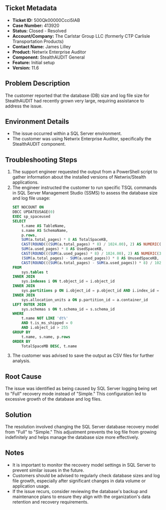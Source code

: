## Ticket Metadata
- **Ticket ID:** 500Qk00000Ccci5IAB
- **Case Number:** 413920
- **Status:** Closed - Resolved
- **Account/Company:** The Carlstar Group LLC (formerly CTP Carlisle Transportation Products)
- **Contact Name:** James Lilley
- **Product:** Netwrix Enterprise Auditor
- **Component:** StealthAUDIT General
- **Feature:** Initial setup
- **Version:** 11.6

## Problem Description
The customer reported that the database (DB) size and log file size for StealthAUDIT had recently grown very large, requiring assistance to address the issue.

## Environment Details
- The issue occurred within a SQL Server environment.
- The customer was using Netwrix Enterprise Auditor, specifically the StealthAUDIT component.

## Troubleshooting Steps
1. The support engineer requested the output from a PowerShell script to gather information about the installed versions of Netwrix/Stealth applications.
2. The engineer instructed the customer to run specific TSQL commands in SQL Server Management Studio (SSMS) to assess the database size and log file usage:
   ```sql
   SET NOCOUNT ON
   DBCC UPDATEUSAGE(0)
   EXEC sp_spaceused
   SELECT
       t.name AS TableName,
       s.name AS SchemaName,
       p.rows,
       SUM(a.total_pages) * 8 AS TotalSpaceKB,
       CAST(ROUND(((SUM(a.total_pages) * 8) / 1024.00), 2) AS NUMERIC(36, 2)) AS TotalSpaceMB,
       SUM(a.used_pages) * 8 AS UsedSpaceKB,
       CAST(ROUND(((SUM(a.used_pages) * 8) / 1024.00), 2) AS NUMERIC(36, 2)) AS UsedSpaceMB,
       (SUM(a.total_pages) - SUM(a.used_pages)) * 8 AS UnusedSpaceKB,
       CAST(ROUND(((SUM(a.total_pages) - SUM(a.used_pages)) * 8) / 1024.00, 2) AS NUMERIC(36, 2)) AS UnusedSpaceMB
   FROM
       sys.tables t
   INNER JOIN     
       sys.indexes i ON t.object_id = i.object_id
   INNER JOIN
       sys.partitions p ON i.object_id = p.object_id AND i.index_id = p.index_id
   INNER JOIN
       sys.allocation_units a ON p.partition_id = a.container_id
   LEFT OUTER JOIN
       sys.schemas s ON t.schema_id = s.schema_id
   WHERE
       t.name NOT LIKE 'dt%'
       AND t.is_ms_shipped = 0
       AND i.object_id > 255 
   GROUP BY
       t.name, s.name, p.rows
   ORDER BY
       TotalSpaceMB DESC, t.name
   ```
3. The customer was advised to save the output as CSV files for further analysis.

## Root Cause
The issue was identified as being caused by SQL Server logging being set to "Full" recovery mode instead of "Simple." This configuration led to excessive growth of the database and log files.

## Solution
The resolution involved changing the SQL Server database recovery model from "Full" to "Simple." This adjustment prevents the log file from growing indefinitely and helps manage the database size more effectively.

## Notes
- It is important to monitor the recovery model settings in SQL Server to prevent similar issues in the future.
- Customers should be advised to regularly check database sizes and log file growth, especially after significant changes in data volume or application usage.
- If the issue recurs, consider reviewing the database's backup and maintenance plans to ensure they align with the organization's data retention and recovery requirements.